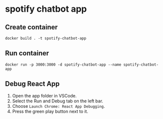 # spotify chatbot app

## Create container

```docker
docker build . -t spotify-chatbot-app
```

## Run container

```docker
docker run -p 3000:3000 -d spotify-chatbot-app --name spotify-chatbot-app
```

## Debug React App

1. Open the app folder in VSCode.
2. Select the Run and Debug tab on the left bar.
3. Choose `Launch Chrome: React App Debugging`.
4. Press the green play button next to it.
